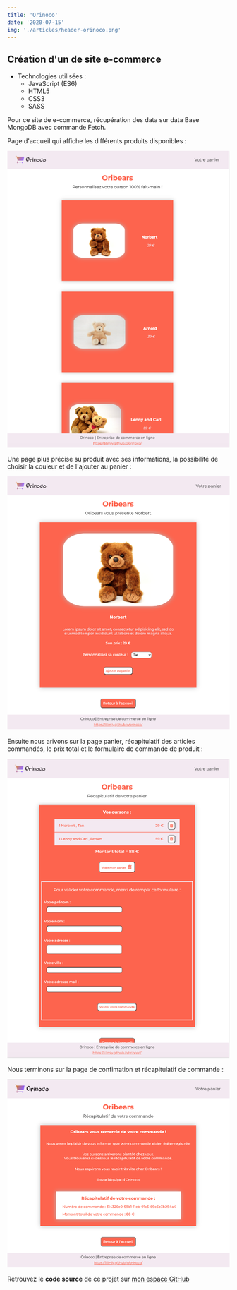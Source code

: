 ```yaml
---
title: 'Orinoco'
date: '2020-07-15'
img: './articles/header-orinoco.png'
---
```

## Création d'un de site e-commerce

* Technologies utilisées  :
    * JavaScript (ES6)
    * HTML5
    * CSS3
    * SASS

Pour ce site de e-commerce, récupération des data sur data Base MongoDB avec commande Fetch.

Page d'accueil qui affiche les différents produits disponibles :

![Page d'accueil](./img-orinoco/accueil-orinoco.png)

Une page plus précise su produit avec ses informations, la possibilité de choisir la couleur et de l'ajouter au panier :

![Image](./img-orinoco/page-produit-orinoco.png)

Ensuite nous arivons sur la page panier, récapitulatif des articles commandés, le prix total et le formulaire de commande de produit :

![Image](./img-orinoco/panier-orinoco.png)

Nous terminons sur la page de confimation et récapitulatif de commande :

![Image](./img-orinoco/confirmation-orinoco.png)

Retrouvez le **code source** de ce projet sur [mon espace GitHub](https://github.com/Lilimly/orinoco)